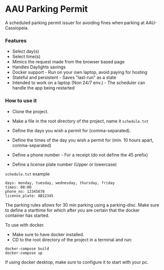 # AAU Parking Permit
A scheduled parking permit issuer for avoiding fines when parking at AAU-Cassiopeia.


### Features
* Select day(s)
* Select time(s)
* Mimics the request made from the browser based page 
* Handles Daylights savings
* Docker support - Run on your own laptop, avoid paying for hosting
* Stateful and persistent - Saves "last-run" as a state
* Intended to work on a laptop (Non 24/7 env.) - The scheduler can handle the app being restarted

### How to use it

- Clone the project.
- Make a file in the root directory of the project, name it `schedule.txt`

- Define the days you wish a permit for (comma-separated).
- Define the times of the day you wish a permit for (min. 10 hours apart, comma-separated)
- Define a phone number - For a receipt (do not define the 45 prefix)
- Define a license plate number (Upper or lowercase)

`schedule.txt` example
```
days: monday, tuesday, wednesday, thursday, friday
times: 08:00
phone_no: 12345678
license_plate: AB12345
```
The parking rules allows for 30 min parking using a parking-disc. Make sure to define a starttime for which after you are certain that the docker container has started.

To use with docker.
* Make sure to have docker installed.
* CD to the root directory of the project in a terminal and run:

```
docker-compose build
docker-compose up
```

If using docker desktop, make sure to configure it to start with your pc.
